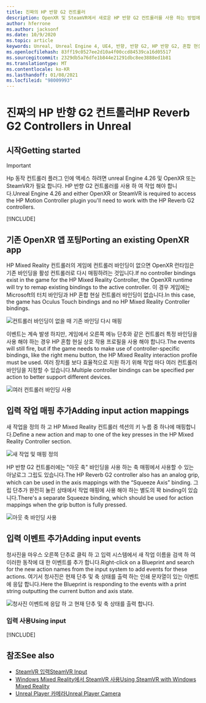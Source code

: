 ```yaml
---
title: 진짜의 HP 반향 G2 컨트롤러
description: OpenXR 및 SteamVR에서 새로운 HP 반향 G2 컨트롤러를 사용 하는 방법에 대해 알아봅니다.
author: hferrone
ms.author: jacksonf
ms.date: 10/9/2020
ms.topic: article
keywords: Unreal, Unreal Engine 4, UE4, 반향, 반향 G2, HP 반향 G2, 혼합 현실, 개발, 동작 컨트롤러, 사용자 입력, 기능, 새 프로젝트, 에뮬레이터, 설명서, 가이드, 기능, holograms, 게임 개발, 혼합 현실 헤드셋, windows mixed reality 헤드셋, 가상 현실 헤드셋
ms.openlocfilehash: 83ff19c0527ee2d10a4f00ccd84539ca16d05517
ms.sourcegitcommit: 2329db5a76dfe1b844e21291dbc8ee3888ed1b81
ms.translationtype: MT
ms.contentlocale: ko-KR
ms.lasthandoff: 01/08/2021
ms.locfileid: "98009993"
---
```

# <a name="hp-reverb-g2-controllers-in-unreal"></a><span data-ttu-id="a3352-104">진짜의 HP 반향 G2 컨트롤러</span><span class="sxs-lookup"><span data-stu-id="a3352-104">HP Reverb G2 Controllers in Unreal</span></span> 

## <a name="getting-started"></a><span data-ttu-id="a3352-105">시작</span><span class="sxs-lookup"><span data-stu-id="a3352-105">Getting started</span></span>

> [!IMPORTANT]
> <span data-ttu-id="a3352-106">Hp 동작 컨트롤러 플러그 인에 액세스 하려면 unreal Engine 4.26 및 OpenXR 또는 SteamVR가 필요 합니다. HP 반향 G2 컨트롤러를 사용 하 여 작업 해야 합니다.</span><span class="sxs-lookup"><span data-stu-id="a3352-106">Unreal Engine 4.26 and either OpenXR or SteamVR is required to access the HP Motion Controller plugin you'll need to work with the HP Reverb G2 controllers.</span></span>

[!INCLUDE[](includes/tabs-g2-controllers-in-unreal.md)]

## <a name="porting-an-existing-openxr-app"></a><span data-ttu-id="a3352-107">기존 OpenXR 앱 포팅</span><span class="sxs-lookup"><span data-stu-id="a3352-107">Porting an existing OpenXR app</span></span> 

<span data-ttu-id="a3352-108">HP Mixed Reality 컨트롤러의 게임에 컨트롤러 바인딩이 없으면 OpenXR 런타임은 기존 바인딩을 활성 컨트롤러로 다시 매핑하려는 것입니다.</span><span class="sxs-lookup"><span data-stu-id="a3352-108">If no controller bindings exist in the game for the HP Mixed Reality Controller, the OpenXR runtime will try to remap existing bindings to the active controller.</span></span>  <span data-ttu-id="a3352-109">이 경우 게임에는 Microsoft의 터치 바인딩과 HP 혼합 현실 컨트롤러 바인딩이 없습니다.</span><span class="sxs-lookup"><span data-stu-id="a3352-109">In this case, the game has Oculus Touch bindings and no HP Mixed Reality Controller bindings.</span></span>

![컨트롤러 바인딩이 없을 때 기존 바인딩 다시 매핑](images/reverb-g2-img-04.png)

<span data-ttu-id="a3352-111">이벤트는 계속 발생 하지만, 게임에서 오른쪽 메뉴 단추와 같은 컨트롤러 특정 바인딩을 사용 해야 하는 경우 HP 혼합 현실 상호 작용 프로필을 사용 해야 합니다.</span><span class="sxs-lookup"><span data-stu-id="a3352-111">The events will still fire, but if the game needs to make use of controller-specific bindings, like the right menu button, the HP Mixed Reality interaction profile must be used.</span></span>  <span data-ttu-id="a3352-112">여러 장치를 보다 효율적으로 지원 하기 위해 작업 마다 여러 컨트롤러 바인딩을 지정할 수 있습니다.</span><span class="sxs-lookup"><span data-stu-id="a3352-112">Multiple controller bindings can be specified per action to better support different devices.</span></span>
   
![여러 컨트롤러 바인딩 사용](images/reverb-g2-img-05.png)

## <a name="adding-input-action-mappings"></a><span data-ttu-id="a3352-114">입력 작업 매핑 추가</span><span class="sxs-lookup"><span data-stu-id="a3352-114">Adding input action mappings</span></span> 

<span data-ttu-id="a3352-115">새 작업을 정의 하 고 HP Mixed Reality 컨트롤러 섹션의 키 누름 중 하나에 매핑합니다.</span><span class="sxs-lookup"><span data-stu-id="a3352-115">Define a new action and map to one of the key presses in the HP Mixed Reality Controller section.</span></span>

![새 작업 및 매핑 정의](images/reverb-g2-img-02.png)

<span data-ttu-id="a3352-117">HP 반향 G2 컨트롤러에는 "아웃 축" 바인딩을 사용 하는 축 매핑에서 사용할 수 있는 아날로그 그립도 있습니다.</span><span class="sxs-lookup"><span data-stu-id="a3352-117">The HP Reverb G2 controller also has an analog grip, which can be used in the axis mappings with the “Squeeze Axis” binding.</span></span>  <span data-ttu-id="a3352-118">그립 단추가 완전히 눌린 상태에서 작업 매핑에 사용 해야 하는 별도의 꽉 binding이 있습니다.</span><span class="sxs-lookup"><span data-stu-id="a3352-118">There's a separate Squeeze binding, which should be used for action mappings when the grip button is fully pressed.</span></span> 

![아웃 축 바인딩 사용](images/reverb-g2-img-03.png)

## <a name="adding-input-events"></a><span data-ttu-id="a3352-120">입력 이벤트 추가</span><span class="sxs-lookup"><span data-stu-id="a3352-120">Adding input events</span></span>

<span data-ttu-id="a3352-121">청사진을 마우스 오른쪽 단추로 클릭 하 고 입력 시스템에서 새 작업 이름을 검색 하 여 이러한 동작에 대 한 이벤트를 추가 합니다.</span><span class="sxs-lookup"><span data-stu-id="a3352-121">Right-click on a Blueprint and search for the new action names from the input system to add events for these actions.</span></span>  <span data-ttu-id="a3352-122">여기서 청사진은 현재 단추 및 축 상태를 출력 하는 인쇄 문자열이 있는 이벤트에 응답 합니다.</span><span class="sxs-lookup"><span data-stu-id="a3352-122">Here the Blueprint is responding to the events with a print string outputting the current button and axis state.</span></span>

![청사진 이벤트에 응답 하 고 현재 단추 및 축 상태를 출력 합니다.](images/reverb-g2-img-06.png)

### <a name="using-input"></a><span data-ttu-id="a3352-124">입력 사용</span><span class="sxs-lookup"><span data-stu-id="a3352-124">Using input</span></span> 

[!INCLUDE[](includes/tabs-g2-controller-mapping-in-unreal.md)]

## <a name="see-also"></a><span data-ttu-id="a3352-125">참조</span><span class="sxs-lookup"><span data-stu-id="a3352-125">See also</span></span>
* [<span data-ttu-id="a3352-126">SteamVR 입력</span><span class="sxs-lookup"><span data-stu-id="a3352-126">SteamVR Input</span></span>](https://docs.unrealengine.com/Platforms/VR/SteamVR/HowTo/SteamVRInput/index.html)
* [<span data-ttu-id="a3352-127">Windows Mixed Reality에서 SteamVR 사용</span><span class="sxs-lookup"><span data-stu-id="a3352-127">Using SteamVR with Windows Mixed Reality</span></span>](https://docs.microsoft.com/windows/mixed-reality/enthusiast-guide/using-steamvr-with-windows-mixed-reality)
* [<span data-ttu-id="a3352-128">Unreal Player 카메라</span><span class="sxs-lookup"><span data-stu-id="a3352-128">Unreal Player Camera</span></span>](https://docs.unrealengine.com/Programming/Tutorials/PlayerCamera/3/index.html)